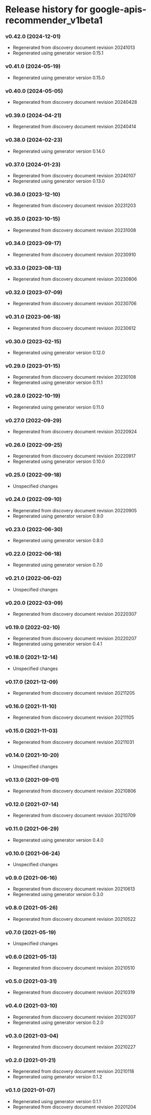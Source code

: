 # Release history for google-apis-recommender_v1beta1

### v0.42.0 (2024-12-01)

* Regenerated from discovery document revision 20241013
* Regenerated using generator version 0.15.1

### v0.41.0 (2024-05-19)

* Regenerated using generator version 0.15.0

### v0.40.0 (2024-05-05)

* Regenerated from discovery document revision 20240428

### v0.39.0 (2024-04-21)

* Regenerated from discovery document revision 20240414

### v0.38.0 (2024-02-23)

* Regenerated using generator version 0.14.0

### v0.37.0 (2024-01-23)

* Regenerated from discovery document revision 20240107
* Regenerated using generator version 0.13.0

### v0.36.0 (2023-12-10)

* Regenerated from discovery document revision 20231203

### v0.35.0 (2023-10-15)

* Regenerated from discovery document revision 20231008

### v0.34.0 (2023-09-17)

* Regenerated from discovery document revision 20230910

### v0.33.0 (2023-08-13)

* Regenerated from discovery document revision 20230806

### v0.32.0 (2023-07-09)

* Regenerated from discovery document revision 20230706

### v0.31.0 (2023-06-18)

* Regenerated from discovery document revision 20230612

### v0.30.0 (2023-02-15)

* Regenerated using generator version 0.12.0

### v0.29.0 (2023-01-15)

* Regenerated from discovery document revision 20230108
* Regenerated using generator version 0.11.1

### v0.28.0 (2022-10-19)

* Regenerated using generator version 0.11.0

### v0.27.0 (2022-09-29)

* Regenerated from discovery document revision 20220924

### v0.26.0 (2022-09-25)

* Regenerated from discovery document revision 20220917
* Regenerated using generator version 0.10.0

### v0.25.0 (2022-09-18)

* Unspecified changes

### v0.24.0 (2022-09-10)

* Regenerated from discovery document revision 20220905
* Regenerated using generator version 0.9.0

### v0.23.0 (2022-06-30)

* Regenerated using generator version 0.8.0

### v0.22.0 (2022-06-18)

* Regenerated using generator version 0.7.0

### v0.21.0 (2022-06-02)

* Unspecified changes

### v0.20.0 (2022-03-09)

* Regenerated from discovery document revision 20220307

### v0.19.0 (2022-02-10)

* Regenerated from discovery document revision 20220207
* Regenerated using generator version 0.4.1

### v0.18.0 (2021-12-14)

* Unspecified changes

### v0.17.0 (2021-12-09)

* Regenerated from discovery document revision 20211205

### v0.16.0 (2021-11-10)

* Regenerated from discovery document revision 20211105

### v0.15.0 (2021-11-03)

* Regenerated from discovery document revision 20211031

### v0.14.0 (2021-10-20)

* Unspecified changes

### v0.13.0 (2021-09-01)

* Regenerated from discovery document revision 20210806

### v0.12.0 (2021-07-14)

* Regenerated from discovery document revision 20210709

### v0.11.0 (2021-06-29)

* Regenerated using generator version 0.4.0

### v0.10.0 (2021-06-24)

* Unspecified changes

### v0.9.0 (2021-06-16)

* Regenerated from discovery document revision 20210613
* Regenerated using generator version 0.3.0

### v0.8.0 (2021-05-26)

* Regenerated from discovery document revision 20210522

### v0.7.0 (2021-05-19)

* Unspecified changes

### v0.6.0 (2021-05-13)

* Regenerated from discovery document revision 20210510

### v0.5.0 (2021-03-31)

* Regenerated from discovery document revision 20210319

### v0.4.0 (2021-03-10)

* Regenerated from discovery document revision 20210307
* Regenerated using generator version 0.2.0

### v0.3.0 (2021-03-04)

* Regenerated from discovery document revision 20210227

### v0.2.0 (2021-01-21)

* Regenerated from discovery document revision 20210118
* Regenerated using generator version 0.1.2

### v0.1.0 (2021-01-07)

* Regenerated using generator version 0.1.1
* Regenerated from discovery document revision 20201204

